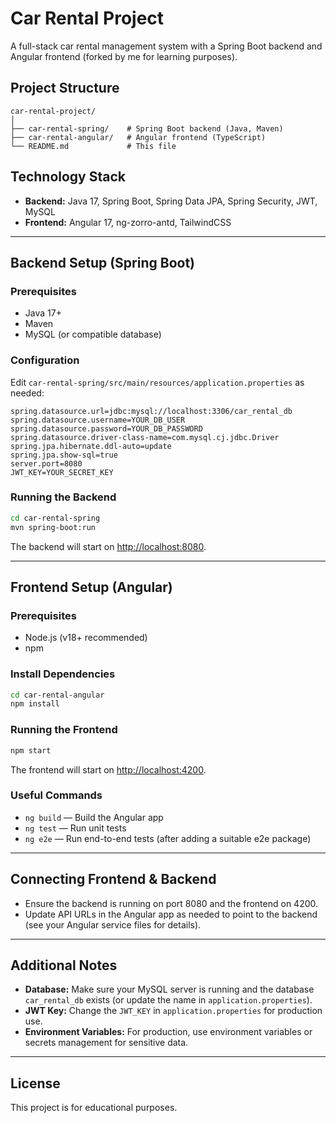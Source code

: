 # Car Rental Project

A full-stack car rental management system with a Spring Boot backend and Angular frontend (forked by me for learning purposes).

## Project Structure

```
car-rental-project/
│
├── car-rental-spring/    # Spring Boot backend (Java, Maven)
├── car-rental-angular/   # Angular frontend (TypeScript)
└── README.md             # This file
```

## Technology Stack

- **Backend:** Java 17, Spring Boot, Spring Data JPA, Spring Security, JWT, MySQL
- **Frontend:** Angular 17, ng-zorro-antd, TailwindCSS

---

## Backend Setup (Spring Boot)

### Prerequisites
- Java 17+
- Maven
- MySQL (or compatible database)

### Configuration
Edit `car-rental-spring/src/main/resources/application.properties` as needed:
```
spring.datasource.url=jdbc:mysql://localhost:3306/car_rental_db
spring.datasource.username=YOUR_DB_USER
spring.datasource.password=YOUR_DB_PASSWORD
spring.datasource.driver-class-name=com.mysql.cj.jdbc.Driver
spring.jpa.hibernate.ddl-auto=update
spring.jpa.show-sql=true
server.port=8080
JWT_KEY=YOUR_SECRET_KEY
```

### Running the Backend
```bash
cd car-rental-spring
mvn spring-boot:run
```
The backend will start on [http://localhost:8080](http://localhost:8080).

---

## Frontend Setup (Angular)

### Prerequisites
- Node.js (v18+ recommended)
- npm

### Install Dependencies
```bash
cd car-rental-angular
npm install
```

### Running the Frontend
```bash
npm start
```
The frontend will start on [http://localhost:4200](http://localhost:4200).

### Useful Commands
- `ng build` — Build the Angular app
- `ng test` — Run unit tests
- `ng e2e` — Run end-to-end tests (after adding a suitable e2e package)

---

## Connecting Frontend & Backend
- Ensure the backend is running on port 8080 and the frontend on 4200.
- Update API URLs in the Angular app as needed to point to the backend (see your Angular service files for details).

---

## Additional Notes
- **Database:** Make sure your MySQL server is running and the database `car_rental_db` exists (or update the name in `application.properties`).
- **JWT Key:** Change the `JWT_KEY` in `application.properties` for production use.
- **Environment Variables:** For production, use environment variables or secrets management for sensitive data.

---

## License
This project is for educational purposes.
